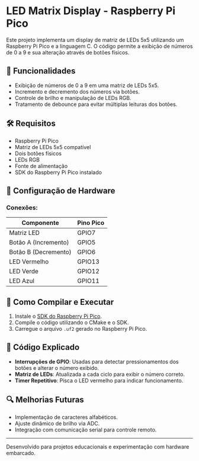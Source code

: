 # LED Matrix Display - Raspberry Pi Pico

Este projeto implementa um display de matriz de LEDs 5x5 utilizando um Raspberry Pi Pico e a linguagem C. O código permite a exibição de números de 0 a 9 e sua alteração através de botões físicos.

## 📌 Funcionalidades
- Exibição de números de 0 a 9 em uma matriz de LEDs 5x5.
- Incremento e decremento dos números via botões.
- Controle de brilho e manipulação de LEDs RGB.
- Tratamento de debounce para evitar múltiplas leituras dos botões.

## 🛠️ Requisitos
- Raspberry Pi Pico
- Matriz de LEDs 5x5 compatível
- Dois botões físicos
- LEDs RGB
- Fonte de alimentação
- SDK do Raspberry Pi Pico instalado

## 🔧 Configuração de Hardware
### Conexões:
| Componente | Pino Pico |
|------------|----------|
| Matriz LED | GPIO7 |
| Botão A (Incremento) | GPIO5 |
| Botão B (Decremento) | GPIO6 |
| LED Vermelho | GPIO13 |
| LED Verde | GPIO12 |
| LED Azul | GPIO11 |

## 🚀 Como Compilar e Executar
1. Instale o [SDK do Raspberry Pi Pico](https://datasheets.raspberrypi.com/pico/getting-started-with-pico.pdf).
2. Compile o código utilizando o CMake e o SDK.
3. Carregue o arquivo `.uf2` gerado no Raspberry Pi Pico.

## 📜 Código Explicado
- **Interrupções de GPIO**: Usadas para detectar pressionamentos dos botões e alterar o número exibido.
- **Matriz de LEDs**: Atualizada a cada ciclo para exibir o número correto.
- **Timer Repetitivo**: Pisca o LED vermelho para indicar funcionamento.

## 🔍 Melhorias Futuras
- Implementação de caracteres alfabéticos.
- Ajuste dinâmico de brilho via ADC.
- Integração com comunicação serial para controle remoto.

---
Desenvolvido para projetos educacionais e experimentação com hardware embarcado.

